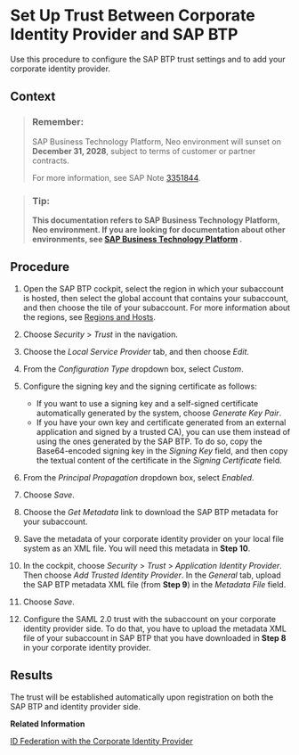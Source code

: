<!-- loio0f617257db8a41dda47813fd33c7e238 -->

# Set Up Trust Between Corporate Identity Provider and SAP BTP

Use this procedure to configure the SAP BTP trust settings and to add your corporate identity provider.



## Context

> ### Remember:  
> SAP Business Technology Platform, Neo environment will sunset on **December 31, 2028**, subject to terms of customer or partner contracts.
> 
> For more information, see SAP Note [3351844](https://me.sap.com/notes/3351844).

> ### Tip:  
> **This documentation refers to SAP Business Technology Platform, Neo environment. If you are looking for documentation about other environments, see [SAP Business Technology Platform](https://help.sap.com/docs/btp/sap-business-technology-platform/sap-business-technology-platform?version=Cloud) .**



<a name="loio0f617257db8a41dda47813fd33c7e238__steps_tdr_gcq_p1b"/>

## Procedure

1.  Open the SAP BTP cockpit, select the region in which your subaccount is hosted, then select the global account that contains your subaccount, and then choose the tile of your subaccount. For more information about the regions, see [Regions and Hosts](https://help.sap.com/viewer/65de2977205c403bbc107264b8eccf4b/Cloud/en-US/350356d1dc314d3199dca15bd2ab9b0e.html).

2.  Choose *Security* \> *Trust* in the navigation.

3.  Choose the *Local Service Provider* tab, and then choose *Edit*.

4.  From the *Configuration Type* dropdown box, select *Custom*.

5.  Configure the signing key and the signing certificate as follows:

    -   If you want to use a signing key and a self-signed certificate automatically generated by the system, choose *Generate Key Pair*.
    -   If you have your own key and certificate generated from an external application and signed by a trusted CA\), you can use them instead of using the ones generated by the SAP BTP. To do so, copy the Base64-encoded signing key in the *Signing Key* field, and then copy the textual content of the certificate in the *Signing Certificate* field.

6.  From the *Principal Propagation* dropdown box, select *Enabled*.

7.  Choose *Save*.

8.  Choose the *Get Metadata* link to download the SAP BTP metadata for your subaccount.

9.  Save the metadata of your corporate identity provider on your local file system as an XML file. You will need this metadata in **Step 10**.

10. In the cockpit, choose *Security* \> *Trust* \> *Application Identity Provider*. Then choose *Add Trusted Identity Provider*. In the *General* tab, upload the SAP BTP metadata XML file \(from **Step 9**\) in the *Metadata File* field.

11. Choose *Save*.

12. Configure the SAML 2.0 trust with the subaccount on your corporate identity provider side. To do that, you have to upload the metadata XML file of your subaccount in SAP BTP that you have downloaded in **Step 8** in your corporate identity provider.




<a name="loio0f617257db8a41dda47813fd33c7e238__result_udr_gcq_p1b"/>

## Results

The trust will be established automatically upon registration on both the SAP BTP and identity provider side.

**Related Information**  


[ID Federation with the Corporate Identity Provider](https://help.sap.com/viewer/65de2977205c403bbc107264b8eccf4b/Cloud/en-US/dc618538d97610148155d97dcd123c24.html)

